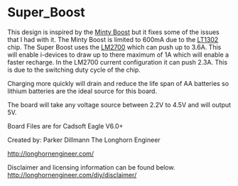 Super_Boost
===========

This design is inspired by the <a href="http://www.ladyada.net/make/mintyboost/">Minty Boost</a> but it fixes some of the issues that I had with it. The Minty Boost is limited to 600mA due to the <a href="http://www.linear.com/product/LT1302">LT1302</a> chip. The Super Boost uses the <a href="http://www.national.com/pf/LM/LM2700.html">LM2700</a> which can push up to 3.6A. This will enable i-devices to draw up to there maximum of 1A which will enable a faster recharge. In the LM2700 current configuration it can push 2.3A. This is due to the switching duty cycle of the chip.

Charging more quickly will drain and reduce the life span of AA batteries so lithium batteries are the ideal source for this board. 

The board will take any voltage source between 2.2V to 4.5V and will output 5V.


Board Files are for Cadsoft Eagle V6.0+

Created by:
Parker Dillmann
The Longhorn Engineer

http://longhornengineer.com/

Disclaimer and licensing information can be found below.
http://longhornengineer.com/diy/disclaimer/
